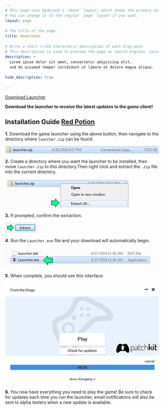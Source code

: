 ```yaml
---
# This page uses Hydejack's `about` layout, which shows the primary author's picture and about text at the top.
# You can change it to the regular `page` layout if you want.
layout: page

# The title of the page.
title: Downloads

# Write a short (~150 characters) description of each blog post.
# This description is used to preview the page on search engines, social media, etc.
description: >
  Lorem ipsum dolor sit amet, consectetur adipiscing elit,
  sed do eiusmod tempor incididunt ut labore et dolore magna aliqua.

hide_description: true

---
```


<!-- Place this tag where you want the button to render. -->
<a class="github-button" href="https://hmason55.github.com/downloads/launcher.zip" data-icon="octicon-cloud-download" data-size="large" aria-label="Download From the Dregs Game Launcher">Download Launcher</a>

**Download the launcher to receive the latest updates to the game client!**


## Installation Guide [Red Potion](/assets/img/potion_red.png)

**1.** Download the game launcher using the above button, then navigate to the directory where `launcher.zip` can be found.

![Zipped Launcher](/assets/img/zip.png)



**2.** Create a directory where you want the launcher to be installed, then move `launcher.zip` to this directory.Then right click and extract the `.zip` file into the current directory.

![Extract All](/assets/img/extract_all.png)



**3.** If prompted, confirm the extraction.

![Confirm Extract](/assets/img/confirm_extract.png)


**4.** Run the `Launcher.exe` file and your download will automatically begin.

![Launch](/assets/img/launch.png)



**5.** When complete, you should see this interface:

![Play or Update](/assets/img/play_update.png)



**6.** You now have everything you need to play the game! Be sure to check for updates each time you run the launcher, email notifications will also be sent to alpha testers when a new update is available.


<!-- Place this tag in your head or just before your close body tag. -->
<script async defer src="https://buttons.github.io/buttons.js"></script>
